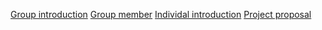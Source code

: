 [Group introduction](https://github.com/TKUIITFCChang/POSS107G07/blob/master/GroupIntroduction.txt)
[Group member](https://github.com/TKUIITFCChang/POSS107G07/blob/master/groupmember.txt)
[Individal introduction](https://github.com/TKUIITFCChang/POSS107G07/blob/master/individal%20introduction.txt)
[Project proposal](https://github.com/TKUIITFCChang/POSS107G07/blob/master/project%20proposal.txt)